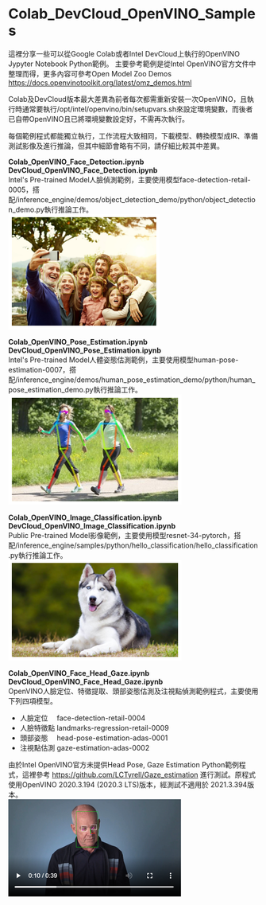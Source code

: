 # Colab_DevCloud_OpenVINO_Samples
這裡分享一些可以從Google Colab或者Intel DevCloud上執行的OpenVINO Jypyter Notebook Python範例。
主要參考範例是從Intel OpenVINO官方文件中整理而得，更多內容可參考Open Model Zoo Demos https://docs.openvinotoolkit.org/latest/omz_demos.html  

Colab及DevCloud版本最大差異為前者每次都需重新安裝一次OpenVINO，且執行時通常要執行/opt/intel/openvino/bin/setupvars.sh來設定環境變數，而後者已自帶OpenVINO且已將環境變數設定好，不需再次執行。  

每個範例程式都能獨立執行，工作流程大致相同，下載模型、轉換模型成IR、準備測試影像及進行推論，但其中細節會略有不同，請仔細比較其中差異。  

**Colab_OpenVINO_Face_Detection.ipynb**  
**DevCloud_OpenVINO_Face_Detection.ipynb**   
Intel's Pre-trained Model人臉偵測範例，主要使用模型face-detection-retail-0005，搭配/inference_engine/demos/object_detection_demo/python/object_detection_demo.py執行推論工作。  
![](https://raw.githubusercontent.com/OmniXRI/Colab_DevCloud_OpenVINO_Samples/main/images/face_detection_output.png)

**Colab_OpenVINO_Pose_Estimation.ipynb**   
**DevCloud_OpenVINO_Pose_Estimation.ipynb**   
Intel's Pre-trained Model人體姿態估測範例，主要使用模型human-pose-estimation-0007，搭配/inference_engine/demos/human_pose_estimation_demo/python/human_pose_estimation_demo.py執行推論工作。  
![](https://raw.githubusercontent.com/OmniXRI/Colab_DevCloud_OpenVINO_Samples/main/images/pose_estimation_output.png)

**Colab_OpenVINO_Image_Classification.ipynb**   
**DevCloud_OpenVINO_Image_Classification.ipynb**   
Public Pre-trained Model影像範例，主要使用模型resnet-34-pytorch，搭配/inference_engine/samples/python/hello_classification/hello_classification.py執行推論工作。  
![](https://raw.githubusercontent.com/OmniXRI/Colab_DevCloud_OpenVINO_Samples/main/images/Image_classification_input.png)

**Colab_OpenVINO_Face_Head_Gaze.ipynb**  
**DevCloud_OpenVINO_Face_Head_Gaze.ipynb**  
OpenVINO人臉定位、特徵提取、頭部姿態估測及注視點偵測範例程式，主要使用下列四項模型。
*    人臉定位　 face-detection-retail-0004  
*    人臉特徵點 landmarks-regression-retail-0009  
*    頭部姿態　 head-pose-estimation-adas-0001  
*    注視點估測 gaze-estimation-adas-0002  

由於Intel OpenVINO官方未提供Head Pose, Gaze Estimation Python範例程式，這裡參考 https://github.com/LCTyrell/Gaze_estimation 進行測試。原程式使用OpenVINO 2020.3.194 (2020.3 LTS)版本，經測試不適用於 2021.3.394版本。  
![](https://raw.githubusercontent.com/OmniXRI/Colab_DevCloud_OpenVINO_Samples/main/images/Face_Head_Gaze_output.PNG)

